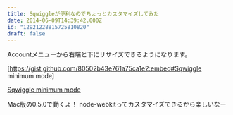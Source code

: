 ```yaml
---
title: Sqwiggleが便利なのでちょっとカスタマイズしてみた
date: 2014-06-09T14:39:42.000Z
id: "12921228815725810820"
draft: false
---
```

Accountメニューから右端と下にリサイズできるようになります。

[https://gist.github.com/80502b43e761a75ca1e2:embed#Sqwiggle minimum mode]

[Sqwiggle minimum mode](https://gist.github.com/80502b43e761a75ca1e2)

Mac版の0.5.0で動くよ！
node-webkitってカスタマイズできるから楽しいなー
